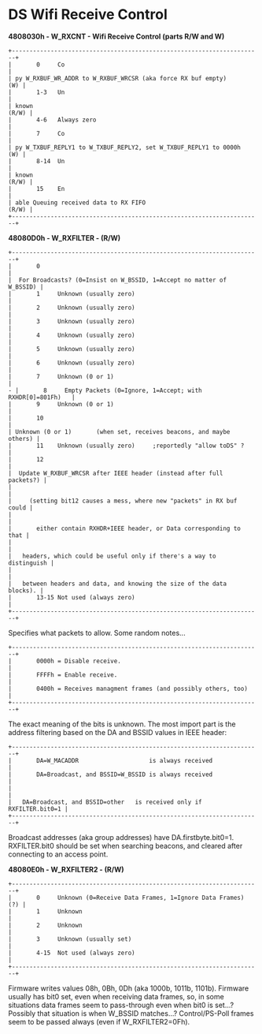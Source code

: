 # DS Wifi Receive Control


**4808030h - W_RXCNT - Wifi Receive Control (parts R/W and W)**

```
+-----------------------------------------------------------------------+
|       0     Co                                                        |
| py W_RXBUF_WR_ADDR to W_RXBUF_WRCSR (aka force RX buf empty)      (W) |
|       1-3   Un                                                        |
| known                                                           (R/W) |
|       4-6   Always zero                                               |
|       7     Co                                                        |
| py W_TXBUF_REPLY1 to W_TXBUF_REPLY2, set W_TXBUF_REPLY1 to 0000h  (W) |
|       8-14  Un                                                        |
| known                                                           (R/W) |
|       15    En                                                        |
| able Queuing received data to RX FIFO                           (R/W) |
+-----------------------------------------------------------------------+
```


**48080D0h - W_RXFILTER - (R/W)**

```
+-----------------------------------------------------------------------+
|       0                                                               |
|  For Broadcasts? (0=Insist on W_BSSID, 1=Accept no matter of W_BSSID) |
|       1     Unknown (usually zero)                                    |
|       2     Unknown (usually zero)                                    |
|       3     Unknown (usually zero)                                    |
|       4     Unknown (usually zero)                                    |
|       5     Unknown (usually zero)                                    |
|       6     Unknown (usually zero)                                    |
|       7     Unknown (0 or 1)                                          |
- |       8     Empty Packets (0=Ignore, 1=Accept; with RXHDR[0]=801Fh)   |
|       9     Unknown (0 or 1)                                          |
|       10                                                              |
| Unknown (0 or 1)       (when set, receives beacons, and maybe others) |
|       11    Unknown (usually zero)     ;reportedly "allow toDS" ?     |
|       12                                                              |
|  Update W_RXBUF_WRCSR after IEEE header (instead after full packets?) |
|                                                                       |
|     (setting bit12 causes a mess, where new "packets" in RX buf could |
|                                                                       |
|       either contain RXHDR+IEEE header, or Data corresponding to that |
|                                                                       |
|   headers, which could be useful only if there's a way to distinguish |
|                                                                       |
|   between headers and data, and knowing the size of the data blocks). |
|       13-15 Not used (always zero)                                    |
+-----------------------------------------------------------------------+
```

Specifies what packets to allow. Some random notes\...

```
+-----------------------------------------------------------------------+
|       0000h = Disable receive.                                        |
|       FFFFh = Enable receive.                                         |
|       0400h = Receives managment frames (and possibly others, too)    |
+-----------------------------------------------------------------------+
```

The exact meaning of the bits is unknown. The most import part is the
address filtering based on the DA and BSSID values in IEEE header:

```
+-----------------------------------------------------------------------+
|       DA=W_MACADDR                    is always received              |
|       DA=Broadcast, and BSSID=W_BSSID is always received              |
|                                                                       |
|   DA=Broadcast, and BSSID=other   is received only if RXFILTER.bit0=1 |
+-----------------------------------------------------------------------+
```

Broadcast addresses (aka group addresses) have DA.firstbyte.bit0=1.
RXFILTER.bit0 should be set when searching beacons, and cleared after
connecting to an access point.

**48080E0h - W_RXFILTER2 - (R/W)**

```
+-----------------------------------------------------------------------+
|       0     Unknown (0=Receive Data Frames, 1=Ignore Data Frames) (?) |
|       1     Unknown                                                   |
|       2     Unknown                                                   |
|       3     Unknown (usually set)                                     |
|       4-15  Not used (always zero)                                    |
+-----------------------------------------------------------------------+
```

Firmware writes values 08h, 0Bh, 0Dh (aka 1000b, 1011b, 1101b).
Firmware usually has bit0 set, even when receiving data frames, so, in
some situations data frames seem to pass-through even when bit0 is
set\...? Possibly that situation is when W_BSSID matches\...?
Control/PS-Poll frames seem to be passed always (even if
W_RXFILTER2=0Fh).



